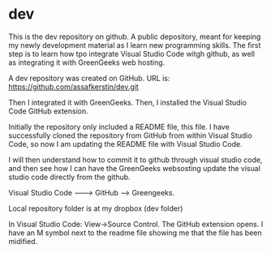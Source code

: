 # dev

This is the dev repository on github. A public depository, meant for keeping my newly development material as I learn new programming skills.
The first step is to learn how tpo integrate Visual Studio Code witgh github, as well as integrating it with GreenGeeks web hosting.

A dev repository was created on GitHub. URL is: https://github.com/assafkerstin/dev.git

Then I integrated it with GreenGeeks. Then, I installed the Visual Studio Code GitHub extension.

Initially the repository only included a README file, this file. I have successfully cloned the repository from GitHub from within Visual Studio Code,
so now I am updating the README file with Visual Studio Code.

I will then understand how to commit it to github through visual studio code, and then see how I can have the GreenGeeks websosting update the visual studio code directly from the github.

Visual Studio Code ---> GitHub --> Greengeeks.

Local repository folder is at my dropbox (dev folder)

In Visual Studio Code: View->Source Control. The GitHub extension opens. I have an M symbol next to the readme file showing me that the file has been midified.


